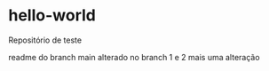 # hello-world
Repositório de teste

readme do branch main
alterado no branch 1 e 2
mais uma alteração

